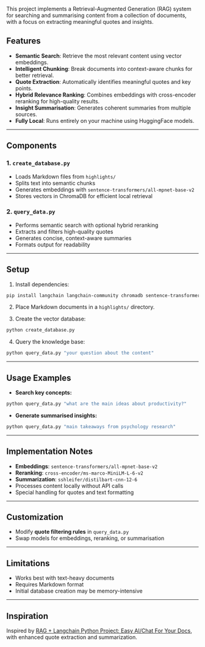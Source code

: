 This project implements a Retrieval-Augmented Generation (RAG) system for searching and summarising content from a collection of documents, with a focus on extracting meaningful quotes and insights.

## Features
* **Semantic Search**: Retrieve the most relevant content using vector embeddings.
* **Intelligent Chunking**: Break documents into context-aware chunks for better retrieval.
* **Quote Extraction**: Automatically identifies meaningful quotes and key points.
* **Hybrid Relevance Ranking**: Combines embeddings with cross-encoder reranking for high-quality results.
* **Insight Summarisation**: Generates coherent summaries from multiple sources.
* **Fully Local**: Runs entirely on your machine using HuggingFace models.

---

## Components
### 1. `create_database.py`
* Loads Markdown files from `highlights/`
* Splits text into semantic chunks
* Generates embeddings with `sentence-transformers/all-mpnet-base-v2`
* Stores vectors in ChromaDB for efficient local retrieval

### 2. `query_data.py`
* Performs semantic search with optional hybrid reranking
* Extracts and filters high-quality quotes
* Generates concise, context-aware summaries
* Formats output for readability

---

## Setup
1. Install dependencies:
```bash
pip install langchain langchain-community chromadb sentence-transformers transformers torch
```

2. Place Markdown documents in a `highlights/` directory.

3. Create the vector database:
```bash
python create_database.py
```

4. Query the knowledge base:
```bash
python query_data.py "your question about the content"
```

---

## Usage Examples
* **Search key concepts:**
```bash
python query_data.py "what are the main ideas about productivity?"
```

* **Generate summarised insights:**
```bash
python query_data.py "main takeaways from psychology research"
```

---

## Implementation Notes
* **Embeddings**: `sentence-transformers/all-mpnet-base-v2`
* **Reranking**: `cross-encoder/ms-marco-MiniLM-L-6-v2`
* **Summarization**: `sshleifer/distilbart-cnn-12-6`
* Processes content locally without API calls
* Special handling for quotes and text formatting

---

## Customization
* Modify **quote filtering rules** in `query_data.py`
* Swap models for embeddings, reranking, or summarisation

---

## Limitations
* Works best with text-heavy documents
* Requires Markdown format
* Initial database creation may be memory-intensive

---

## Inspiration
Inspired by [RAG + Langchain Python Project: Easy AI/Chat For Your Docs](https://www.youtube.com/watch?v=tcqEUSNCn8I), with enhanced quote extraction and summarization.
